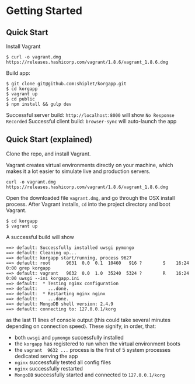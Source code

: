 # Getting Started

## Quick Start
Install Vagrant

```
$ curl -o vagrant.dmg https://releases.hashicorp.com/vagrant/1.8.6/vagrant_1.8.6.dmg
```

Build app:

```
$ git clone git@github.com:shiplet/korgapp.git
$ cd korgapp
$ vagrant up
$ cd public
$ npm install && gulp dev
```

Successful server build: `http://localhost:8000` will show `No Response Recorded`
Successful client build: `browser-sync` will auto-launch the app


## Quick Start (explained)
Clone the repo, and install Vagrant.

Vagrant creates virtual environments directly on your machine,
which makes it a lot easier to simulate live and production servers.

```
curl -o vagrant.dmg https://releases.hashicorp.com/vagrant/1.8.6/vagrant_1.8.6.dmg
```

Open the downloaded file `vagrant.dmg`, and go through the OSX install process.
After Vagrant installs, `cd` into the project directory and boot Vagrant.

```
$ cd korgapp
$ vagrant up
```

A successful build will show

```
==> default: Successfully installed uwsgi pymongo
==> default: Cleaning up...
==> default: korgapp start/running, process 9627
==> default: root      9631  0.0  0.1  10460   916 ?        S    16:24   0:00 grep korgapp
==> default: vagrant   9632  0.0  1.0  35240  5324 ?        R    16:24   0:00 uwsgi --ini korgapp.ini
==> default:  * Testing nginx configuration
==> default:    ...done.
==> default:  * Restarting nginx nginx
==> default:    ...done.
==> default: MongoDB shell version: 2.4.9
==> default: connecting to: 127.0.0.1/korg
```

as the last 11 lines of console output (this could take several minutes depending on connection speed). 
These signify, in order, that:
* both `uwsgi` and `pymongo` successfully installed
* the `korgapp` has registered to run when the virtual environment boots
* the `vagrant 	9632 ...` process is the first of 5 system processes dedicated serving the app
* `nginx` successfully tested all config files
* `nginx` successfully restarted
* `MongoDB` successfully started and connected to `127.0.0.1/korg`



